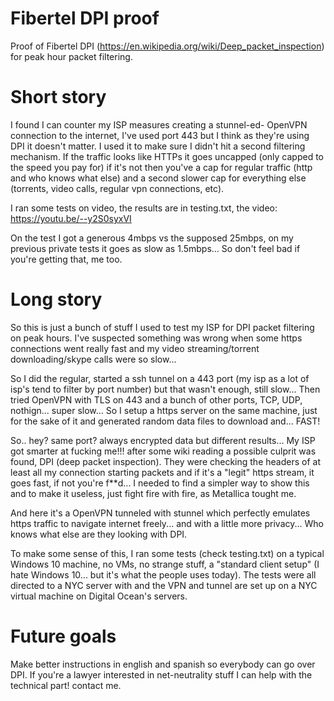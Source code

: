 # Fibertel DPI proof

Proof of Fibertel DPI (https://en.wikipedia.org/wiki/Deep_packet_inspection) for peak hour packet filtering.

# Short story

I found I can counter my ISP measures creating a stunnel-ed- OpenVPN connection to the internet, I've used port 443 but I think as they're using DPI it doesn't matter. I used it to make sure I didn't hit a second filtering mechanism. If the traffic looks like HTTPs it goes uncapped (only capped to the speed you pay for) if it's not then you've a cap for regular traffic (http and who knows what else) and a second slower cap for everything else (torrents, video calls, regular vpn connections, etc).

I ran some tests on video, the results are in testing.txt, the video: https://youtu.be/--y2S0syxVI

On the test I got a generous 4mbps vs the supposed 25mbps, on my previous private tests it goes as slow as 1.5mbps... So don't feel bad if you're getting that, me too. 

# Long story

So this is just a bunch of stuff I used to test my ISP for DPI packet filtering on peak hours. I've suspected something was wrong when some https connections went really fast and my video streaming/torrent downloading/skype calls were so slow... 

So I did the regular, started a ssh tunnel on a 443 port (my isp as a lot of isp's tend to filter by port number) but that wasn't enough, still slow... Then tried OpenVPN with TLS on 443 and a bunch of other ports, TCP, UDP, nothign... super slow... So I setup a https server on the same machine, just for the sake of it and generated random data files to download and... FAST! 

So.. hey? same port? always encrypted data but different results... My ISP got smarter at fucking me!!! after some wiki reading a possible culprit was found, DPI (deep packet inspection). They were checking the headers of at least all my connection starting packets and if it's a "legit" https stream, it goes fast, if not you're f**d... I needed to find a simpler way to show this and to make it useless, just fight fire with fire, as Metallica tought me. 

And here it's a OpenVPN tunneled with stunnel which perfectly emulates https traffic to navigate internet freely... and with a little more privacy... Who knows what else are they looking with DPI. 

To make some sense of this, I ran some tests (check testing.txt) on a typical Windows 10 machine, no VMs, no strange stuff, a "standard client setup" (I hate Windows 10... but it's what the people uses today). The tests were all directed to a NYC server with and the VPN and tunnel are set up on a NYC virtual machine on Digital Ocean's servers.

# Future goals

Make better instructions in english and spanish so everybody can go over DPI. If you're a lawyer interested in net-neutrality stuff I can help with the technical part! contact me. 
